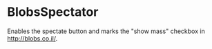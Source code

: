 # BlobsSpectator
Enables the spectate button and marks the "show mass" checkbox in http://blobs.co.il/.
